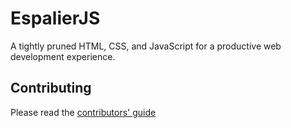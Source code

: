 # EspalierJS

A tightly pruned HTML, CSS, and JavaScript for a productive web development experience.

## Contributing

Please read the [contributors' guide](https://github.com/jeremeevans/EspalierJS/reference/contributing.md)